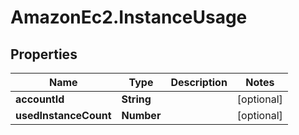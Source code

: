 # AmazonEc2.InstanceUsage

## Properties

Name | Type | Description | Notes
------------ | ------------- | ------------- | -------------
**accountId** | **String** |  | [optional] 
**usedInstanceCount** | **Number** |  | [optional] 


